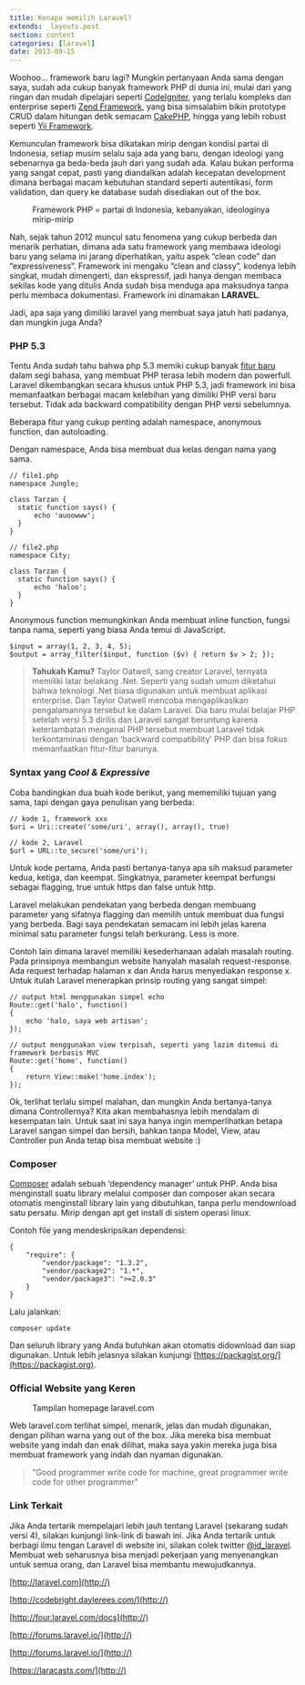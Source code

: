 ```yaml
---
title: Kenapa memilih Laravel?
extends: _layouts.post
section: content
categories: [laravel]
date: 2013-09-15
---
```


Woohoo… framework baru lagi? Mungkin pertanyaan Anda sama dengan saya, sudah ada cukup banyak framework PHP di dunia ini, mulai dari yang ringan dan mudah dipelajari seperti [CodeIgniter](http://codeigniter.com), yang terlalu kompleks dan enterprise seperti [Zend Framework](http://framework.zend.com), yang bisa simsalabim bikin prototype CRUD dalam hitungan detik semacam [CakePHP](http://cakephp.org),  hingga yang lebih robust seperti [Yii Framework](http://yiiframework.com).

Kemunculan framework bisa dikatakan mirip dengan kondisi partai di Indonesia, setiap musim selalu saja ada yang baru, dengan ideologi yang sebenarnya ga beda-beda jauh dari yang sudah ada. Kalau bukan performa yang sangat cepat, pasti yang diandalkan adalah kecepatan development dimana berbagai macam kebutuhan standard seperti autentikasi, form validation, dan query ke database sudah disediakan out of the box.

<figure>
	<img src="https://dl.dropboxusercontent.com/u/21271348/id-laravel.com/bendera-partai.jpg" alt=""/>
	<figcaption>Framework PHP = partai di Indonesia, kebanyakan, ideologinya mirip-mirip</figcaption>
</figure>

Nah, sejak tahun 2012 muncul satu fenomena yang cukup berbeda dan menarik perhatian, dimana ada satu framework yang membawa ideologi baru yang selama ini jarang diperhatikan, yaitu aspek “clean code” dan “expressiveness”. Framework ini mengaku “clean and classy”, kodenya lebih singkat, mudah dimengerti, dan ekspressif, jadi hanya dengan membaca sekilas kode yang ditulis Anda sudah bisa menduga apa maksudnya tanpa perlu membaca dokumentasi. Framework ini dinamakan **LARAVEL**.

Jadi, apa saja yang dimiliki laravel yang membuat saya jatuh hati padanya, dan mungkin juga Anda?

### PHP 5.3
Tentu Anda sudah tahu bahwa php 5.3 memiki cukup banyak [fitur baru](http://php.net/manual/en/migration53.new-features.php) dalam segi bahasa, yang membuat PHP terasa lebih modern dan powerfull. Laravel dikembangkan secara khusus untuk PHP 5.3, jadi framework ini bisa memanfaatkan berbagai macam kelebihan yang dimiliki PHP versi baru tersebut. Tidak ada backward compatibility dengan PHP versi sebelumnya.

Beberapa fitur yang cukup penting adalah namespace, anonymous function, dan autoloading.

Dengan namespace, Anda bisa membuat dua kelas dengan nama yang sama.

    // file1.php
    namespace Jungle;

    class Tarzan {
      static function says() {
    	  echo 'auoowww';
      }
    }

    // file2.php
    namespace City;

    class Tarzan {
      static function says() {
    	  echo 'haloo';
      }
    }

Anonymous function memungkinkan Anda membuat inline function, fungsi tanpa nama, seperti yang biasa Anda temui di JavaScript.

    $input = array(1, 2, 3, 4, 5);
    $output = array_filter($input, function ($v) { return $v > 2; });

> <b>Tahukah Kamu?</b>
> Taylor Oatwell, sang creator Laravel, ternyata memiliki latar belakang .Net. Seperti yang sudah umum diketahui bahwa teknologi .Net biasa digunakan untuk membuat aplikasi enterprise. Dan Taylor Oatwell mencoba mengaplikasikan pengalamannya tersebut ke dalam Laravel. Dia baru mulai belajar PHP setelah versi 5.3 dirilis dan Laravel sangat beruntung karena keterlambatan mengenal PHP tersebut membuat Laravel tidak terkontaminasi dengan ‘backward compatibility’ PHP dan bisa fokus memanfaatkan fitur-fitur barunya.

### Syntax yang *Cool & Expressive*
Coba bandingkan dua buah kode berikut, yang mememiliki tujuan yang sama, tapi dengan gaya penulisan yang berbeda:


    // kode 1, framework xxx
    $uri = Uri::create('some/uri', array(), array(), true)

    // kode 2, Laravel
    $url = URL::to_secure('some/uri');


Untuk kode pertama, Anda pasti bertanya-tanya apa sih maksud parameter kedua, ketiga, dan keempat. Singkatnya, parameter keempat berfungsi sebagai flagging, true untuk https dan false untuk http.

Laravel melakukan pendekatan yang berbeda dengan membuang parameter yang sifatnya flagging dan memilih untuk membuat dua fungsi yang berbeda. Bagi saya pendekatan semacam ini lebih jelas karena minimal satu parameter fungsi telah berkurang. Less is more.

Contoh lain dimana laravel memiliki kesederhanaan adalah masalah routing. Pada prinsipnya membangun website hanyalah masalah request-response. Ada request terhadap halaman x dan Anda harus menyediakan response x. Untuk itulah Laravel menerapkan prinsip routing yang sangat simpel:

    // output html menggunakan simpel echo
    Route::get('halo', function()
    {
        echo 'halo, saya web artisan';
    });

    // output menggunakan view terpisah, seperti yang lazim ditemui di framework berbasis MVC
    Route::get('home', function()
    {
        return View::make('home.index');
    });


Ok, terlihat terlalu simpel malahan, dan mungkin Anda bertanya-tanya dimana Controllernya?  Kita akan membahasnya lebih mendalam di kesempatan lain. Untuk saat ini saya hanya ingin memperlihatkan betapa Laravel sangan simpel dan bersih, bahkan tanpa Model, View, atau Controller pun Anda tetap bisa membuat website  :)

### Composer
[Composer](http://getcomposer.org) adalah sebuah ‘dependency manager’ untuk PHP. Anda bisa menginstall suatu library melalui composer dan composer akan secara otomatis menginstall library lain yang dibutuhkan, tanpa perlu mendownload satu persatu. Mirip dengan apt get install di sistem operasi linux.

Contoh file yang mendeskripsikan dependensi:

    {
        "require": {
            "vendor/package": "1.3.2",
            "vendor/package2": "1.*",
            "vendor/package3": ">=2.0.3"
    	}
    }

Lalu jalankan:
<pre class="prettyprint lang-basic"><code>composer update</code></pre>

Dan seluruh library yang Anda butuhkan akan otomatis didownload dan siap digunakan. Untuk lebih jelasnya silakan kunjungi [https://packagist.org/](https://packagist.org).

### Official Website yang Keren

<figure>
	<img src="https://dl.dropboxusercontent.com/u/21271348/id-laravel.com/website%20laravel.png" alt=""/>
	<figcaption>Tampilan homepage laravel.com</figcaption>
</figure>

Web laravel.com terlihat simpel, menarik, jelas dan mudah digunakan, dengan pilihan warna yang out of the box. Jika mereka bisa membuat website yang indah dan enak dilihat, maka saya yakin mereka juga bisa membuat framework yang indah dan nyaman digunakan.

> "Good programmer write code for machine, great programmer write code for other programmer"

### Link Terkait
Jika Anda tertarik mempelajari lebih jauh tentang Laravel (sekarang sudah versi 4), silakan kunjungi link-link di bawah ini. Jika Anda tertarik untuk berbagi ilmu tengan Laravel di website ini, silakan colek twitter [@id_laravel](http://twitter.com/id_laravel). Membuat web seharusnya bisa menjadi pekerjaan yang menyenangkan untuk semua orang, dan Laravel bisa membantu mewujudkannya.

[http://laravel.com](http://)

[http://codebright.daylerees.com/](http://)

[http://four.laravel.com/docs](http://)

[http://forums.laravel.io/](http://)

[http://forums.laravel.io/](http://)

[https://laracasts.com/](http://)
